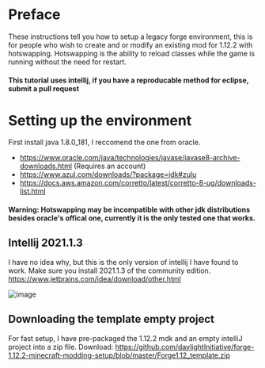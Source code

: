 # Preface
These instructions tell you how to setup a legacy forge environment, this is for people who wish to create and or modify an existing mod for 1.12.2 with hotswapping. Hotswapping is the ability to reload classes while the game is running without the need for restart.
#### This tutorial uses intellij, if you have a reproducable method for eclipse, submit a pull request

# Setting up the environment
First install java 1.8.0_181, I reccomend the one from oracle. 
* https://www.oracle.com/java/technologies/javase/javase8-archive-downloads.html (Requires an account)
* https://www.azul.com/downloads/?package=jdk#zulu
* https://docs.aws.amazon.com/corretto/latest/corretto-8-ug/downloads-list.html


#### Warning: Hotswapping may be incompatible with other jdk distributions besides oracle's offical one, currently it is the only tested one that works.

## Intellij 2021.1.3
I have no idea why, but this is the only version of intellij I have found to work. Make sure you install 2021.1.3 of the community edition.
https://www.jetbrains.com/idea/download/other.html

![image](https://github.com/user-attachments/assets/a218c37a-c656-4f92-b613-8f7f176012e5)


## Downloading the template empty project
For fast setup, I have pre-packaged the 1.12.2 mdk and an empty intelliJ project into a zip file.
Download: https://github.com/daylightInitiative/forge-1.12.2-minecraft-modding-setup/blob/master/Forge1.12_template.zip

